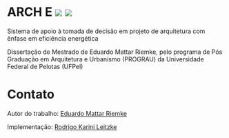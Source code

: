 
# ARCH E [![](https://img.shields.io/badge/docs-pdf-FF7300.svg)](http://prograu.ufpel.edu.br/uploads/biblioteca/dissertacao-eduardo_riemke.pdf) [![](https://img.shields.io/badge/docs-html-FF7300.svg)](http://prograu.ufpel.edu.br/index.php/br/)

Sistema de apoio à tomada de decisão em projeto de arquitetura  com ênfase em eficiência energética

Dissertação de Mestrado de Eduardo Mattar Riemke, pelo programa de Pós Graduação em Arquitetura e Urbanismo (PROGRAU) da Universidade Federal de Pelotas (UFPel)


# Contato

Autor do trabalho: [Eduardo Mattar Riemke](dudariemke@gmail.com)

Implementação: [Rodrigo Karini Leitzke](rodrigokarinileitzke@gmail.com)


